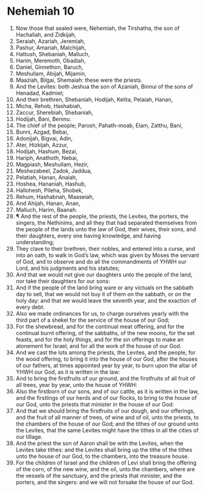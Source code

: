 ﻿# Nehemiah 10
1. Now those that sealed were, Nehemiah, the Tirshatha, the son of Hachaliah, and Zidkijah, 
2. Seraiah, Azariah, Jeremiah, 
3. Pashur, Amariah, Malchijah, 
4. Hattush, Shebaniah, Malluch, 
5. Harim, Meremoth, Obadiah, 
6. Daniel, Ginnethon, Baruch, 
7. Meshullam, Abijah, Mijamin, 
8. Maaziah, Bilgai, Shemaiah: these were the priests. 
9. And the Levites: both Jeshua the son of Azaniah, Binnui of the sons of Henadad, Kadmiel; 
10. And their brethren, Shebaniah, Hodijah, Kelita, Pelaiah, Hanan, 
11. Micha, Rehob, Hashabiah, 
12. Zaccur, Sherebiah, Shebaniah, 
13. Hodijah, Bani, Beninu. 
14. The chief of the people; Parosh, Pahath-moab, Elam, Zatthu, Bani, 
15. Bunni, Azgad, Bebai, 
16. Adonijah, Bigvai, Adin, 
17. Ater, Hizkijah, Azzur, 
18. Hodijah, Hashum, Bezai, 
19. Hariph, Anathoth, Nebai, 
20. Magpiash, Meshullam, Hezir, 
21. Meshezabeel, Zadok, Jaddua, 
22. Pelatiah, Hanan, Anaiah, 
23. Hoshea, Hananiah, Hashub, 
24. Hallohesh, Pileha, Shobek, 
25. Rehum, Hashabnah, Maaseiah, 
26. And Ahijah, Hanan, Anan, 
27. Malluch, Harim, Baanah. 
28. ¶ And the rest of the people, the priests, the Levites, the porters, the singers, the Nethinims, and all they that had separated themselves from the people of the lands unto the law of God, their wives, their sons, and their daughters, every one having knowledge, and having understanding; 
29. They clave to their brethren, their nobles, and entered into a curse, and into an oath, to walk in God’s law, which was given by Moses the servant of God, and to observe and do all the commandments of YHWH our Lord, and his judgments and his statutes; 
30. And that we would not give our daughters unto the people of the land, nor take their daughters for our sons: 
31. And if the people of the land bring ware or any victuals on the sabbath day to sell, that we would not buy it of them on the sabbath, or on the holy day: and that we would leave the seventh year, and the exaction of every debt. 
32. Also we made ordinances for us, to charge ourselves yearly with the third part of a shekel for the service of the house of our God; 
33. For the shewbread, and for the continual meat offering, and for the continual burnt offering, of the sabbaths, of the new moons, for the set feasts, and for the holy things, and for the sin offerings to make an atonement for Israel, and for all the work of the house of our God. 
34. And we cast the lots among the priests, the Levites, and the people, for the wood offering, to bring it into the house of our God, after the houses of our fathers, at times appointed year by year, to burn upon the altar of YHWH our God, as it is written in the law: 
35. And to bring the firstfruits of our ground, and the firstfruits of all fruit of all trees, year by year, unto the house of YHWH: 
36. Also the firstborn of our sons, and of our cattle, as it is written in the law, and the firstlings of our herds and of our flocks, to bring to the house of our God, unto the priests that minister in the house of our God: 
37. And that we should bring the firstfruits of our dough, and our offerings, and the fruit of all manner of trees, of wine and of oil, unto the priests, to the chambers of the house of our God; and the tithes of our ground unto the Levites, that the same Levites might have the tithes in all the cities of our tillage. 
38. And the priest the son of Aaron shall be with the Levites, when the Levites take tithes: and the Levites shall bring up the tithe of the tithes unto the house of our God, to the chambers, into the treasure house. 
39. For the children of Israel and the children of Levi shall bring the offering of the corn, of the new wine, and the oil, unto the chambers, where are the vessels of the sanctuary, and the priests that minister, and the porters, and the singers: and we will not forsake the house of our God. 
